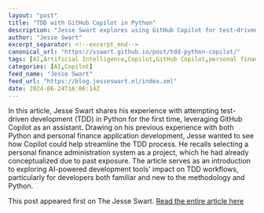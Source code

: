 ```yaml
---
layout: "post"
title: "TDD with GitHub Copilot in Python"
description: "Jesse Swart explores using GitHub Copilot for test-driven development in Python while building a personal finance administration system."
author: "Jesse Swart"
excerpt_separator: <!--excerpt_end-->
canonical_url: "https://sswart.github.io/post/tdd-python-copilot/"
tags: [AI,Artificial Intelligence,Copilot,GitHub Copilot,personal finance,Python,software development,TDD]
categories: [AI,Copilot]
feed_name: "Jesse Swart"
feed_url: "https://blog.jesseswart.nl/index.xml"
date: 2024-06-24T16:06:14Z
---
```


In this article, Jesse Swart shares his experience with attempting test-driven development (TDD) in Python for the first time, leveraging GitHub Copilot as an assistant. <!--excerpt_end--> Drawing on his previous experience with both Python and personal finance application development, Jesse wanted to see how Copilot could help streamline the TDD process. He recalls selecting a personal finance administration system as a project, which he had already conceptualized due to past exposure. The article serves as an introduction to exploring AI-powered development tools' impact on TDD workflows, particularly for developers both familiar and new to the methodology and Python.

This post appeared first on The Jesse Swart. [Read the entire article here](https://sswart.github.io/post/tdd-python-copilot/)
